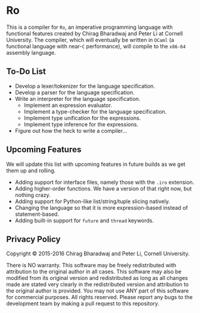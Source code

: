 # Ro
This is a compiler for `Ro`, an imperative programming language with functional features created by Chirag Bharadwaj and Peter Li at Cornell University. The compiler, which will eventually be written in `OCaml` (a functional language with near-`C` performance), will compile to the `x86-64` assembly language.          

To-Do List
----
* Develop a lexer/tokenizer for the language specification.
* Develop a parser for the language specification.
* Write an interpreter for the language specification.
  + Implement an expression evaluator.
  + Implement a type-checker for the language specification.
  + Implement type unification for the expressions.
  + Implement type inference for the expressions.
* Figure out how the heck to write a compiler...

Upcoming Features
----
We will update this list with upcoming features in future builds as we get them up and rolling.

* Adding support for interface files, namely those with the `.iro` extension.
* Adding higher-order functions. We have a version of that right now, but nothing crazy.
* Adding support for Python-like list/string/tuple slicing natively.
* Changing the language so that it is more expression-based instead of statement-based.
* Adding built-in support for `future` and `thread` keywords.

Privacy Policy
----

Copyright &copy; 2015-2016 Chirag Bharadwaj and Peter Li, Cornell University.

There is NO warranty. This software may be freely redistributed with attribution to the original author in all cases. This software may also be modified from its original version and redistributed as long as all changes made are stated very clearly in the redistributed version and attribution to the original author is provided. You may not use ANY part of this software for commercial purposes. All rights reserved. Please report any bugs to the development team by making a pull request to this repository.
